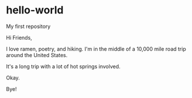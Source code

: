 # hello-world
My first repository

Hi Friends,

I love ramen, poetry, and hiking. I'm in the middle of a 10,000 mile road trip around the United States. 

It's a long trip with a lot of hot springs involved. 

Okay.

Bye!
